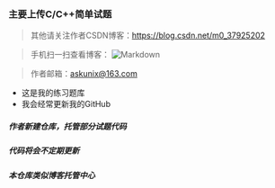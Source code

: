 ### 主要上传C/C++简单试题

> 其他请关注作者CSDN博客：<https://blog.csdn.net/m0_37925202>

> 手机扫一扫查看博客：
![Markdown](http://i2.bvimg.com/642228/6474d94187abf39e.jpg)

> 作者邮箱：askunix@163.com

- 这是我的练习题库
- 我会经常更新我的GitHub

##### 作者新建仓库，托管部分试题代码
##### 代码将会不定期更新
##### 本仓库类似博客托管中心
